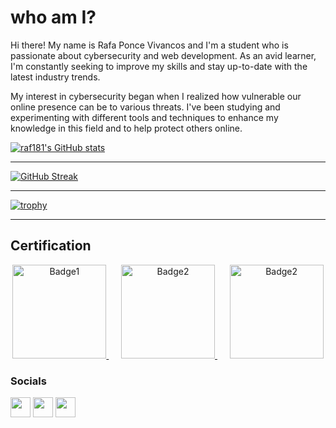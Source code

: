 # who am I?
Hi there! My name is Rafa Ponce Vivancos and I'm a student who is passionate about cybersecurity and web development. As an avid learner, I'm constantly seeking to improve my skills and stay up-to-date with the latest industry trends.

My interest in cybersecurity began when I realized how vulnerable our online presence can be to various threats. I've been studying and experimenting with different tools and techniques to enhance my knowledge in this field and to help protect others online.


<a href="http://www.github.com/raf181"><img src="https://github-readme-stats.vercel.app/api?username=raf181&show_icons=true&hide=&count_private=true&title_color=3382ed&text_color=ffffff&icon_color=facc15&bg_color=1c1917&hide_border=true&show_icons=true" alt="raf181's GitHub stats" /></a>
<hr>

[![GitHub Streak](https://streak-stats.demolab.com?user=raf181&theme=dracula&hide_border=true&border_radius=10&date_format=M%20j%5B%2C%20Y%5D)](https://git.io/streak-stats)
<hr>

[![trophy](https://github-profile-trophy.vercel.app/?username=raf181&theme=darkhub)](https://github.com/ryo-ma/github-profile-trophy)
<hr>

## Certification

<p align="center">
  <a href="https://www.credly.com/badges/cd83f4ea-92f9-448c-a0ed-89d5aff66641/public_url">
    <img src="https://github.com/raf181/raf181/assets/93051606/223d8ddd-ce83-42f4-8f36-4d084bba3c07" alt="Badge1" width="150" height="150">
  </a>
  &nbsp;&nbsp;&nbsp;&nbsp;
  <a href="https://www.credly.com/badges/cd83f4ea-92f9-448c-a0ed-89d5aff66641/public_url">
    <img src="https://github.com/raf181/raf181/assets/93051606/a616342a-c7c6-4c28-98b2-b0461abd9893" alt="Badge2" width="150" height="150">
  </a>
  &nbsp;&nbsp;&nbsp;&nbsp;
  <a href="https://www.credly.com/badges/ddcef372-6ead-4978-9b75-dfe48abca565/public_url">
    <img src="https://github.com/raf181/raf181/assets/93051606/eefdce47-5eab-4bb8-9cda-b657802b9ace" alt="Badge2" width="150" height="150">
  </a>
</p>


### Socials

<p align="left"> <a href="https://discord.com/users/raf181_#7154" target="_blank" rel="noreferrer"><img src="https://raw.githubusercontent.com/danielcranney/readme-generator/main/public/icons/socials/discord.svg" width="32" height="32" /></a> <a href="https://www.github.com/raf181" target="_blank" rel="noreferrer"><img src="https://raw.githubusercontent.com/danielcranney/readme-generator/main/public/icons/socials/github-dark.svg" width="32" height="32" /></a> <a href="http://www.instagram.com/raf181_" target="_blank" rel="noreferrer"><img src="https://raw.githubusercontent.com/danielcranney/readme-generator/main/public/icons/socials/instagram.svg" width="32" height="32" /></a></p>
